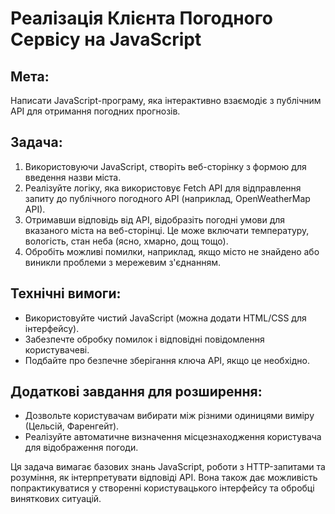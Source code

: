 <h1>Реалізація Клієнта Погодного Сервісу на JavaScript</h1>

## Мета:
Написати JavaScript-програму, яка інтерактивно взаємодіє з публічним API для отримання погодних прогнозів.

## Задача:
1. Використовуючи JavaScript, створіть веб-сторінку з формою для введення назви міста.
2. Реалізуйте логіку, яка використовує Fetch API для відправлення запиту до публічного погодного API
 (наприклад, OpenWeatherMap API).
3. Отримавши відповідь від API, відобразіть погодні умови для вказаного міста на веб-сторінці.
 Це може включати температуру, вологість, стан неба (ясно, хмарно, дощ тощо).
4. Обробіть можливі помилки, наприклад, якщо місто не знайдено або виникли проблеми з мережевим з'єднанням.

## Технічні вимоги:
- Використовуйте чистий JavaScript (можна додати HTML/CSS для інтерфейсу).
- Забезпечте обробку помилок і відповідні повідомлення користувачеві.
- Подбайте про безпечне зберігання ключа API, якщо це необхідно.

## Додаткові завдання для розширення:
- Дозвольте користувачам вибирати між різними одиницями виміру (Цельсій, Фаренгейт).
- Реалізуйте автоматичне визначення місцезнаходження користувача для відображення погоди.

Ця задача вимагає базових знань JavaScript, роботи з HTTP-запитами та розуміння, як інтерпретувати відповіді API.
Вона також дає можливість попрактикуватися у створенні користувацького інтерфейсу та обробці виняткових ситуацій.
